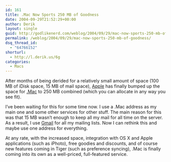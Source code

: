 ```yaml
---
id: 161
title: .Mac Now Sports 250 MB of Goodness
date: 2004-09-29T21:52:29+00:00
author: Derik
layout: single
guid: http://godlikenerd.com/weblog/2004/09/29/mac-now-sports-250-mb-of-goodness/
permalink: /weblog/2004/09/29/mac-now-sports-250-mb-of-goodness/
dsq_thread_id:
  - "64766152"
shorturl:
  - http://l.derik.us/6g
categories:
  - Macs
---
```

After months of being derided for a relatively small amount of space (100 MB of iDisk space, 15 MB of mail space), [Apple](http://www.apple.com) has finally bumped up the space for [.Mac](http://www.mac.com) to 250 MB combined (which you can allocate in any way you see fit).

I&#8217;ve been waiting for this for some time now. I use a .Mac address as my main one and some other services for other stuff. The main reason for this was that 15 MB wasn&#8217;t enough to keep all my mail for all time on the server. As a result, I use [Gmail](http://www.gmail.com) for all my mailing lists. Now I can rethink this and maybe use one address for everything.

At any rate, with the increased space, integration with OS X and Apple applications (such as iPhoto), free goodies and discounts, and of course new features coming in Tiger (such as preference syncing), .Mac is finally coming into its own as a well-priced, full-featured service.